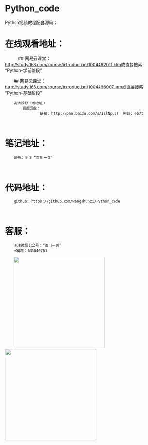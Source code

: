 # Python_code
Python视频教程配套源码；
 
# 在线观看地址：
            ## 网易云课堂：
    ​    ​    ​    http://study.163.com/course/introduction/1004492011.htm
    ​    ​    ​    或直接搜索 “Python-学前阶段”
            
    ​    ​  ## 网易云课堂：
    ​    ​    ​    http://study.163.com/course/introduction/1004496007.htm
    ​    ​    ​    或直接搜索 “Python-基础阶段”

        高清视频下载地址：
            百度云盘：
                    链接: http://pan.baidu.com/s/1slNpuUT  密码: eb7t
                    
# 笔记地址：
        简书：关注 “百川一页”

 
# 代码地址：
        github: https://github.com/wangshunzi/Python_code

 
# 客服：
        关注微信公众号：“百川一页”
        +QQ群：635040761
        
        <img src="https://github.com/wangshunzi/Python_code/blob/master/qrcode_for_gh_a9cc24024bdd_430.jpg" width="300">
        <img src="https://github.com/wangshunzi/Python_code/blob/master/qrcode_for_gh_a9cc24024bdd_430.jpg" width="300">
